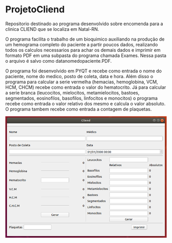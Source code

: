 # ProjetoCliend
Repositorio destinado ao programa desenvolvido sobre encomenda para a clinica CLIEND que se localiza em Natal-RN.

O programa facilita o trabalho de um bioquimico auxiliando na produção de um hemograma completo do paciente a partir poucos dados, realizando todos os calculos necessarios para achar os demais dados e imprimir em formato PDF em uma subpasta do programa chamada Exames. Nessa pasta o arquivo é salvo como datanomedopaciente.PDF.

O programa foi desenvolvido em PYQT e recebe como entrada o nome do paciente, nome do medico, posto de coleta, data e hora. Além disso o programa para calcular a serie vermelha (hemacias, hemoglobina, VCM, HCM, CHCM) recebe como entrada o valor do hematocrito. Já para calcular a serie branca (leucocitos, mielocitos, metamielocitos, bastoes, segmentados, eosinofilos, basofilos, linfocitos e monocitos) o programa recebe como entrada o valor relativo dos mesmo e calcula o valor absoluto. O programa tambem recebe como entrada a contagem de plaquetas.

![Programa](Images/Programa.png)
